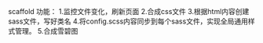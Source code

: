 scaffold
功能：
1.监控文件变化，刷新页面
2.合成css文件
3.根据html内容创建sass文件，写好类名
4.将config.scss内容同步到每个sass文件，实现全局通用样式管理。
5.合成雪碧图
